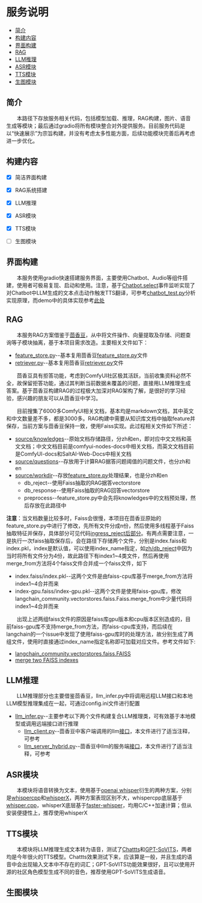 # 服务说明

- [简介](#简介)
- [构建内容](#构建内容)
- [界面构建](#界面构建)
- [RAG](#RAG)
- [LLM推理](#LLM推理)
- [ASR模块](#ASR模块)
- [TTS模块](#TTS模块)
- [生图模块](#生图模块)

## 简介
&emsp;&emsp;本路径下存放服务相关代码，包括模型加载、推理，RAG构建，图片、语音生成等模块；最后通过gradio将所有模块整合对外提供服务。目前服务代码是以“快速展示”为宗旨构建，并没有考虑太多性能方面，后续功能模块完善后再考虑进一步优化。


## 构建内容
 - [x] 简洁界面构建
 - [x] RAG系统搭建
 - [x] LLM推理
 - [x] ASR模块
 - [x] TTS模块
 - [ ] 生图模块
 
 
## 界面构建
&emsp;&emsp;本服务使用gradio快速搭建服务界面，主要使用Chatbot、Audio等组件搭建，使用者可极易复现、启动和使用。注意，基于[Chatbot.select](https://www.gradio.app/docs/gradio/chatbot#event-listeners)事件监听实现了对Chatbot中LLM生成的文本点击动作触发TTS翻译，可参考[chatbot_test.py](source/chatbot_test.py)分析实现原理，而demo中的具体实现参考[此处](demo.py#185)

## RAG
&emsp;&emsp;本服务RAG方案借鉴于[茴香豆](https://github.com/InternLM/HuixiangDou)，从中将文件操作、向量提取及存储、问题查询等子模块抽离，基于本项目需求改造。主要相关文件如下：
 - [feature_store.py](feature_store.py)--基本复用茴香豆[feature_store.py](https://github.com/InternLM/HuixiangDou/blob/main/huixiangdou/service/feature_store.py)文件
 - [retriever.py](retriever.py)--基本复用茴香豆[retriever.py](https://github.com/InternLM/HuixiangDou/blob/main/huixiangdou/service/retriever.py)文件


&emsp;&emsp;茴香豆具有拒答功能，考虑到ComfyUI社区极其活跃，当前收集资料必然不全，故保留拒答功能，通过其判断当前数据未覆盖的问题，直接用LLM推理生成答案。基于茴香豆构建RAG的过程极大加深对RAG架构了解，是很好的学习经验，感兴趣的朋友可以从茴香豆中学习。

 &emsp;&emsp;目前搜集了6000多ComfyUI相关文档，基本均是markdown文档，其中英文和中文数量差不多，都是3000多。RAG构建中需要从知识库文档中抽取feature并保存，当前方案与茴香豆保持一致，使用Faiss实现。此过程相关文件如下所述：
 - [source/knowledges](source/knowledges)--原始文档存储路径，分zh和en，即对应中文文档和英文文档；中文文档目前是comfyui-nodes-docs中相关文档，而英文文档目前是ComfyUI-docs和SaltAI-Web-Docs中相关文档
 - [source/questions](source/questions)--存放用于计算RAG据答问题阈值的问题文件，也分zh和en
 - [source/workdir](source/workdir)--存放[feature_store.py](feature_store.py)处理结果，也是分zh和en
   - db_reject--使用Faiss抽取的RAG据答vectorstore
   - db_response--使用Faiss抽取的RAG回答vectorstore
   - preprocess--feature_store.py中会先将knowledges中的文档预处理，然后存放在此路径中

**注意**：当文档数量比较多时，Faiss会很慢，本项目在茴香豆原始的feature_store.py中进行了修改，先所有文件分成n份，然后使用多线程基于Faiss抽取特征并保存，具体部分可见代码[ingress_reject后部分](feature_store.py#411)。有两点需要注意，一是执行一次faiss抽取保存后，会在路径下存储两个文件，分别是index.faiss和index.pkl，index是默认值，可以使用index_name指定，如[zh/db_reject](source/workdir/zh/db_reject)中因为当时将所有文件分为4份，故此路径下有index1~4类文件，然后再使用merge_from方法将4个faiss文件合并成一个faiss文件，如下
- index.faiss/index.pkl--这两个文件是由faiss-cpu库基于merge_from方法将index1~4合并而来
- index-gpu.faiss/index-gpu.pkl--这两个文件是使用faiss-gpu库，修改langchain_community.vectorstores.faiss.Faiss.merge_from中少量代码将index1~4合并而来

 &emsp;&emsp;出现上述两组faiss文件的原因是faiss库gpu版本和cpu版本区别造成的，目前faiss-gpu库不支持merge_from方法，而faiss-cpu库支持，而后续在langchain的一个issue中发现了使用faiss-gpu库时的处理方法，故分别生成了两组文件，使用时直接通过index_name指定名称即可加载对应文件。参考文件如下:
 - [langchain_community.vectorstores.faiss.FAISS](https://api.python.langchain.com/en/latest/vectorstores/langchain_community.vectorstores.faiss.FAISS.html)
 - [merge two FAISS indexes](https://github.com/langchain-ai/langchain/issues/1447)


## LLM推理
&emsp;&emsp;LLM推理部分也主要借鉴茴香豆，llm_infer.py中将调用远程LLM接口和本地LLM模型推理集成在一起，可通过config.ini文件进行配置
 - [llm_infer.py](llm_infer.py)--主要参考以下两个文件构建复合LLM推理类，可有效基于本地模型或调用远端接口进行推理
   - [llm_client.py](source/llm_client.py)--茴香豆中客户端调用的llm[接口](https://github.com/InternLM/HuixiangDou/blob/main/huixiangdou/service/llm_client.py)，本文件进行了适当注释，可参考
   - [llm_server_hybrid.py](source/llm_server_hybrid.py)--茴香豆中llm的服务端[接口](https://github.com/InternLM/HuixiangDou/blob/main/huixiangdou/service/llm_server_hybrid.py)，本文件进行了适当注释，可参考

## ASR模块
&emsp;&emsp;本模块将语音转换为文本，使用基于[openai whisper](https://github.com/openai/whisper)衍生的两种方案，分别是[whispercpp](https://github.com/AIWintermuteAI/whispercpp)和[whisperX](https://github.com/m-bain/whisperX)，两种方案表现区别不大，whispercpp底层基于[whisper.cpp](https://github.com/ggerganov/whisper.cpp)，whisperX底层基于[faster-whisper](https://github.com/guillaumekln/faster-whisper)，均用C/C++加速计算；但从安装便捷性上，推荐使用whisperX

## TTS模块
&emsp;&emsp;本模块将LLM推理生成文本转为语音，测试了[Chattts](https://github.com/2noise/ChatTTS)和[GPT-SoVITS](https://github.com/RVC-Boss/GPT-SoVITS)，两者均是今年很火的TTS模型。Chattts效果测试下来，应该算是一般，并且生成的语音中会出现输入文本中不存在的词汇；GPT-SoVITS功能效果很好，且可以使用开源的社区角色模型生成不同的音色，推荐使用GPT-SoVITS生成语音。


## 生图模块
&emsp;&emsp;